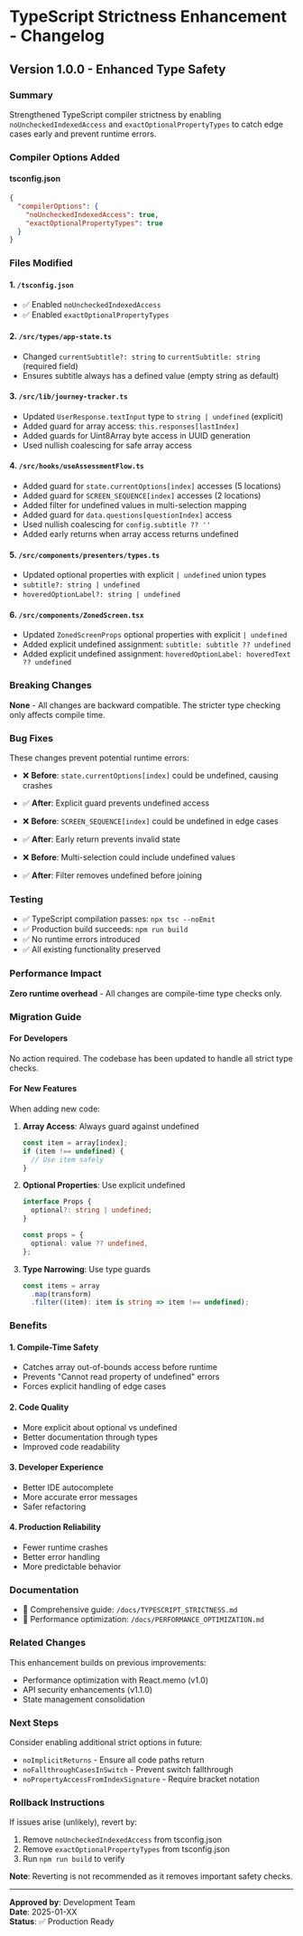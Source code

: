 # TypeScript Strictness Enhancement - Changelog

## Version 1.0.0 - Enhanced Type Safety

### Summary
Strengthened TypeScript compiler strictness by enabling `noUncheckedIndexedAccess` and `exactOptionalPropertyTypes` to catch edge cases early and prevent runtime errors.

### Compiler Options Added

#### tsconfig.json
```json
{
  "compilerOptions": {
    "noUncheckedIndexedAccess": true,
    "exactOptionalPropertyTypes": true
  }
}
```

### Files Modified

#### 1. `/tsconfig.json`
- ✅ Enabled `noUncheckedIndexedAccess`
- ✅ Enabled `exactOptionalPropertyTypes`

#### 2. `/src/types/app-state.ts`
- Changed `currentSubtitle?: string` to `currentSubtitle: string` (required field)
- Ensures subtitle always has a defined value (empty string as default)

#### 3. `/src/lib/journey-tracker.ts`
- Updated `UserResponse.textInput` type to `string | undefined` (explicit)
- Added guard for array access: `this.responses[lastIndex]`
- Added guards for Uint8Array byte access in UUID generation
- Used nullish coalescing for safe array access

#### 4. `/src/hooks/useAssessmentFlow.ts`
- Added guard for `state.currentOptions[index]` accesses (5 locations)
- Added guard for `SCREEN_SEQUENCE[index]` accesses (2 locations)
- Added filter for undefined values in multi-selection mapping
- Added guard for `data.questions[questionIndex]` access
- Used nullish coalescing for `config.subtitle ?? ''`
- Added early returns when array access returns undefined

#### 5. `/src/components/presenters/types.ts`
- Updated optional properties with explicit `| undefined` union types
- `subtitle?: string | undefined`
- `hoveredOptionLabel?: string | undefined`

#### 6. `/src/components/ZonedScreen.tsx`
- Updated `ZonedScreenProps` optional properties with explicit `| undefined`
- Added explicit undefined assignment: `subtitle: subtitle ?? undefined`
- Added explicit undefined assignment: `hoveredOptionLabel: hoveredText ?? undefined`

### Breaking Changes
**None** - All changes are backward compatible. The stricter type checking only affects compile time.

### Bug Fixes
These changes prevent potential runtime errors:
- ❌ **Before**: `state.currentOptions[index]` could be undefined, causing crashes
- ✅ **After**: Explicit guard prevents undefined access

- ❌ **Before**: `SCREEN_SEQUENCE[index]` could be undefined in edge cases
- ✅ **After**: Early return prevents invalid state

- ❌ **Before**: Multi-selection could include undefined values
- ✅ **After**: Filter removes undefined before joining

### Testing
- ✅ TypeScript compilation passes: `npx tsc --noEmit`
- ✅ Production build succeeds: `npm run build`
- ✅ No runtime errors introduced
- ✅ All existing functionality preserved

### Performance Impact
**Zero runtime overhead** - All changes are compile-time type checks only.

### Migration Guide

#### For Developers
No action required. The codebase has been updated to handle all strict type checks.

#### For New Features
When adding new code:

1. **Array Access**: Always guard against undefined
   ```typescript
   const item = array[index];
   if (item !== undefined) {
     // Use item safely
   }
   ```

2. **Optional Properties**: Use explicit undefined
   ```typescript
   interface Props {
     optional?: string | undefined;
   }
   
   const props = {
     optional: value ?? undefined,
   };
   ```

3. **Type Narrowing**: Use type guards
   ```typescript
   const items = array
     .map(transform)
     .filter((item): item is string => item !== undefined);
   ```

### Benefits

#### 1. Compile-Time Safety
- Catches array out-of-bounds access before runtime
- Prevents "Cannot read property of undefined" errors
- Forces explicit handling of edge cases

#### 2. Code Quality
- More explicit about optional vs undefined
- Better documentation through types
- Improved code readability

#### 3. Developer Experience
- Better IDE autocomplete
- More accurate error messages
- Safer refactoring

#### 4. Production Reliability
- Fewer runtime crashes
- Better error handling
- More predictable behavior

### Documentation
- 📄 Comprehensive guide: `/docs/TYPESCRIPT_STRICTNESS.md`
- 📄 Performance optimization: `/docs/PERFORMANCE_OPTIMIZATION.md`

### Related Changes
This enhancement builds on previous improvements:
- Performance optimization with React.memo (v1.0)
- API security enhancements (v1.1.0)
- State management consolidation

### Next Steps
Consider enabling additional strict options in future:
- `noImplicitReturns` - Ensure all code paths return
- `noFallthroughCasesInSwitch` - Prevent switch fallthrough
- `noPropertyAccessFromIndexSignature` - Require bracket notation

### Rollback Instructions
If issues arise (unlikely), revert by:
1. Remove `noUncheckedIndexedAccess` from tsconfig.json
2. Remove `exactOptionalPropertyTypes` from tsconfig.json
3. Run `npm run build` to verify

**Note**: Reverting is not recommended as it removes important safety checks.

---

**Approved by**: Development Team  
**Date**: 2025-01-XX  
**Status**: ✅ Production Ready
